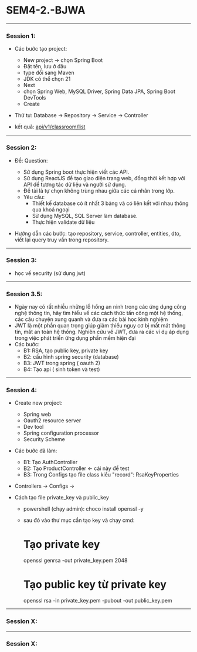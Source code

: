 # SEM4-2.-BJWA

---
### Session 1:
- Các bước tạo project: 
    - New project -> chọn Spring Boot
    - Đặt tên, lưu ở đâu
    - type đổi sang Maven
    - JDK có thể chọn 21
    - Next 
    - chọn Spring Web, MySQL Driver, Spring Data JPA, Spring Boot DevTools
    - Create

- Thứ tự: Database -> Repository -> Service -> Controller
- kết quả: [api/v1/classroom/list](http://localhost:8080/api/v1/classroom/list)

---
### Session 2:
- Đề: Question:
    - Sử dụng Spring boot thực hiện viết các API.
    - Sử dụng ReactJS để tạo giao diện trang web, đồng thời kết hợp với API để tương tác dữ liệu và người sử dụng.
    - Đề tài là tự chọn không trùng nhau giữa các cá nhân trong lớp.
    - Yêu cầu:
        - Thiết kế database có ít nhất 3 bảng và có liên kết với nhau thông qua khoá ngoại
        - Sử dụng MySQL, SQL Server làm database.
        - Thực hiện validate dữ liệu

- Hướng dẫn các bước: tạo repository, service, controller, entities, dto, viết lại query truy vấn trong repository.

---
### Session 3:
- học về security (sử dụng jwt)

---
### Session 3.5:
- Ngày nay có rất nhiều những lỗ hổng an ninh trong các ứng dụng công nghệ thông tin, hãy tìm hiểu về các cách thức tấn công một hệ thống, các câu chuyện xung quanh và đưa ra các bài học kinh nghiệm
- JWT là một phần quan trọng giúp giảm thiểu nguy cơ bị mất mát thông tin, mất an toàn hệ thống. Nghiên cứu về JWT, đưa ra các ví dụ áp dụng trong việc phát triển ứng dụng phần mềm hiện đại
- Các bước:
    - B1: RSA, tạo public key, private key
    - B2: cấu hình spring security (database)
    - B3: JWT trong spring ( oauth 2)
    - B4: Tạo api ( sinh token và test)

---
### Session 4:
- Create new project:
	- Spring web
	- Oauth2 resource server
	- Dev tool
	- Spring configuration processor
	- Security Scheme
	
- Các bước đã làm:
	- B1: Tạo AuthController
	- B2: Tạo ProductController    <- cái này để test 
	- B3: Trong Configs tạo file class kiểu "record": RsaKeyProperties
	
	
- Controllers -> Configs -> 

- Cách tạo file private_key và public_key
    - powershell (chạy admin): choco install openssl -y
    - sau đó vào thư mục cần tạo key và chạy cmd:
        # Tạo private key
        openssl genrsa -out private_key.pem 2048

        # Tạo public key từ private key
        openssl rsa -in private_key.pem -pubout -out public_key.pem


---
### Session X:



---
### Session X:

